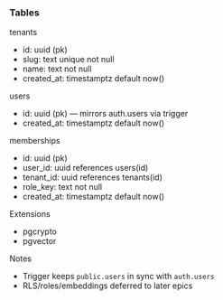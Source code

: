 ### Tables

tenants
- id: uuid (pk)
- slug: text unique not null
- name: text not null
- created_at: timestamptz default now()

users
- id: uuid (pk) — mirrors auth.users via trigger
- created_at: timestamptz default now()

memberships
- id: uuid (pk)
- user_id: uuid references users(id)
- tenant_id: uuid references tenants(id)
- role_key: text not null
- created_at: timestamptz default now()

Extensions
- pgcrypto
- pgvector

Notes
- Trigger keeps `public.users` in sync with `auth.users`
- RLS/roles/embeddings deferred to later epics


